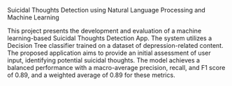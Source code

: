Suicidal Thoughts Detection using Natural Language Processing and Machine Learning

This project presents the development and evaluation of a machine learning-based Suicidal Thoughts Detection App. The system utilizes a Decision Tree classifier trained on a dataset of depression-related content. The proposed application aims to provide an initial assessment of user input, identifying potential suicidal thoughts. The model achieves a balanced performance with a macro-average precision, recall, and F1 score of 0.89, and a weighted average of 0.89 for these metrics.
